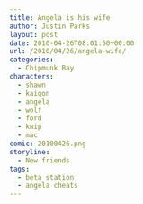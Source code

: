```yaml
---
title: Angela is his wife
author: Justin Parks
layout: post
date: 2010-04-26T08:01:50+00:00
url: /2010/04/26/angela-wife/
categories:
  - Chipmunk Bay
characters:
  - shawn
  - kaigon
  - angela
  - wolf
  - ford
  - kwip
  - mac
comic: 20100426.png 
storyline:
  - New friends
tags:
  - beta station
  - angela cheats
---
```

